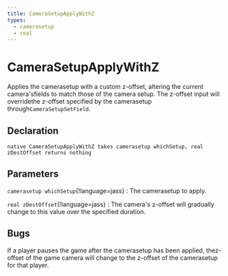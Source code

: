 ```yaml
---
title: CameraSetupApplyWithZ
types:
  - camerasetup
  - real
---
```


# CameraSetupApplyWithZ
Applies the camerasetup with a custom z-offset, altering the current camera'sfields to match those of the camera setup. The z-offset input will overridethe z-offset specified by the camerasetup through`CameraSetupSetField`.

## Declaration

```jass
native CameraSetupApplyWithZ takes camerasetup whichSetup, real zDestOffset returns nothing
```

## Parameters
`camerasetup whichSetup`{!language=jass}
: The camerasetup to apply.

`real zDestOffset`{!language=jass}
: The camera's z-offset will gradually change to this value over the specified duration.

## Bugs 
If a player pauses the game after the camerasetup has been applied, thez-offset of the game camera will change to the z-offset of the camerasetup for that player.
